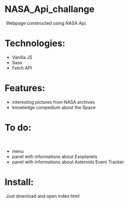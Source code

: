 # NASA_Api_challange
​
Webpage constructed using NASA Api. 


# Technologies: 
- Vanilla JS
- Sass
- Fetch API
​
# Features:
- interesting pictures from NASA archives
- knowledge compedium about the Space

# To do:
​
- menu
- panel with informations about Exoplanets
- panel with informations about Asteroids Event Tracker
​
# Install:
​
Just download and open index.html
